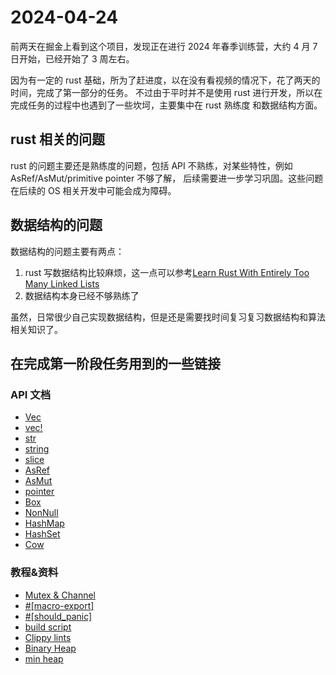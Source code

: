 # 2024-04-24

前两天在掘金上看到这个项目，发现正在进行 2024 年春季训练营，大约 4 月 7 日开始，已经开始了 3 周左右。

因为有一定的 rust 基础，所为了赶进度，以在没有看视频的情况下，花了两天的时间，完成了第一部分的任务。
不过由于平时并不是使用 rust 进行开发，所以在完成任务的过程中也遇到了一些坎坷，主要集中在 rust 熟练度
和数据结构方面。

## rust 相关的问题

rust 的问题主要还是熟练度的问题，包括 API 不熟练，对某些特性，例如 AsRef/AsMut/primitive pointer 不够了解，
后续需要进一步学习巩固。这些问题在后续的 OS 相关开发中可能会成为障碍。

## 数据结构的问题

数据结构的问题主要有两点：

1. rust 写数据结构比较麻烦，这一点可以参考[Learn Rust With Entirely Too Many Linked Lists](https://rust-unofficial.github.io/too-many-lists/)
2. 数据结构本身已经不够熟练了

虽然，日常很少自己实现数据结构，但是还是需要找时间复习复习数据结构和算法相关知识了。

## 在完成第一阶段任务用到的一些链接

### API 文档
- [Vec](https://doc.rust-lang.org/std/vec/struct.Vec.html)
- [vec!](https://doc.rust-lang.org/std/macro.vec.html)
- [str](https://doc.rust-lang.org/std/primitive.str.html)
- [string](https://doc.rust-lang.org/std/string/index.html)
- [slice](https://doc.rust-lang.org/std/primitive.slice.html)
- [AsRef](https://doc.rust-lang.org/std/convert/trait.AsRef.html)
- [AsMut](https://doc.rust-lang.org/std/convert/trait.AsMut.html)
- [pointer](https://doc.rust-lang.org/std/primitive.pointer.html)
- [Box](https://doc.rust-lang.org/std/boxed/struct.Box.html)
- [NonNull](https://doc.rust-lang.org/std/ptr/struct.NonNull.html)
- [HashMap](https://doc.rust-lang.org/std/collections/struct.HashMap.html#)
- [HashSet](https://doc.rust-lang.org/std/collections/struct.HashSet.html)
- [Cow](https://doc.rust-lang.org/std/borrow/enum.Cow.html)

### 教程&资料

- [Mutex & Channel](https://doc.rust-lang.org/book/ch16-03-shared-state.html)
- [#\[macro-export\]](https://doc.rust-lang.org/book/ch19-06-macros.html)
- [#\[should_panic\]](https://doc.rust-lang.org/rust-by-example/testing/unit_testing.html)
- [build script](https://doc.rust-lang.org/cargo/reference/build-scripts.html)
- [Clippy lints](https://rust-lang.github.io/rust-clippy/v0.0.212/index.html)
- [Binary Heap](https://en.wikipedia.org/wiki/Binary_heap)
- [min heap](https://robin-thomas.github.io/min-heap/)
